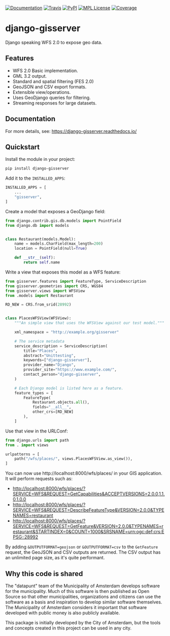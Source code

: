 [![Documentation](https://readthedocs.org/projects/django-gisserver/badge/?version=latest)](https://django-gisserver.readthedocs.io/en/latest/?badge=latest)
[![Travis](https://img.shields.io/travis/amsterdam/django-gisserver.svg)](http://travis-ci.org/amsterdam/django-gisserver)
[![PyPI](https://img.shields.io/pypi/v/django-gisserver.svg)](https://pypi.python.org/pypi/django-gisserver)
[![MPL License](https://img.shields.io/badge/license-MPL%202.0-blue.svg)](https://pypi.python.org/pypi/django-gisserver)
[![Coverage](https://img.shields.io/codecov/c/github/amsterdam/django-gisserver/master.svg)](https://codecov.io/github/amsterdam/django-gisserver?branch=master)

# django-gisserver

Django speaking WFS 2.0 to expose geo data.

## Features

* WFS 2.0 Basic implementation.
* GML 3.2 output.
* Standard and spatial filtering (FES 2.0)
* GeoJSON and CSV export formats.
* Extensible view/operations.
* Uses GeoDjango queries for filtering.
* Streaming responses for large datasets.

## Documentation

For more details, see: <https://django-gisserver.readthedocs.io/>


## Quickstart

Install the module in your project:

```bash
pip install django-gisserver
```

Add it to the ``INSTALLED_APPS``:

```python
INSTALLED_APPS = [
    ...
    "gisserver",
]
```

Create a model that exposes a GeoDjango field:

```python
from django.contrib.gis.db.models import PointField
from django.db import models


class Restaurant(models.Model):
    name = models.CharField(max_length=200)
    location = PointField(null=True)

    def __str__(self):
        return self.name
```

Write a view that exposes this model as a WFS feature:

```python
from gisserver.features import FeatureType, ServiceDescription
from gisserver.geometries import CRS, WGS84
from gisserver.views import WFSView
from .models import Restaurant

RD_NEW = CRS.from_srid(28992)


class PlacesWFSView(WFSView):
    """An simple view that uses the WFSView against our test model."""

    xml_namespace = "http://example.org/gisserver"

    # The service metadata
    service_description = ServiceDescription(
        title="Places",
        abstract="Unittesting",
        keywords=["django-gisserver"],
        provider_name="Django",
        provider_site="https://www.example.com/",
        contact_person="django-gisserver",
    )

    # Each Django model is listed here as a feature.
    feature_types = [
        FeatureType(
            Restaurant.objects.all(),
            fields="__all__",
            other_crs=[RD_NEW]
        ),
    ]
```

Use that view in the URLConf:

```python
from django.urls import path
from . import views

urlpatterns = [
    path("/wfs/places/", views.PlacesWFSView.as_view()),
]
```

You can now use http://localhost:8000/wfs/places/ in your GIS application.
It will perform requests such as:

* <http://localhost:8000/wfs/places/?SERVICE=WFS&REQUEST=GetCapabilities&ACCEPTVERSIONS=2.0.0,1.1.0,1.0.0>
* <http://localhost:8000/wfs/places/?SERVICE=WFS&REQUEST=DescribeFeatureType&VERSION=2.0.0&TYPENAMES=restaurant>
* <http://localhost:8000/wfs/places/?SERVICE=WFS&REQUEST=GetFeature&VERSION=2.0.0&TYPENAMES=restaurant&STARTINDEX=0&COUNT=1000&SRSNAME=urn:ogc:def:crs:EPSG::28992>

By adding `&OUTPUTFORMAT=geojson` or `&OUTPUTFORMAT=csv` to the `GetFeature` request, the GeoJSON and CSV outputs are returned.
The CSV output has an unlimited page size, as it's quite performant.



## Why this code is shared

The "datapunt" team of the Municipality of Amsterdam develops software for the municipality.
Much of this software is then published as Open Source so that other municipalities,
organizations and citizens can use the software as a basis and inspiration to develop
similar software themselves. The Municipality of Amsterdam considers it important that
software developed with public money is also publicly available.

This package is initially developed by the City of Amsterdam, but the tools
and concepts created in this project can be used in any city.
